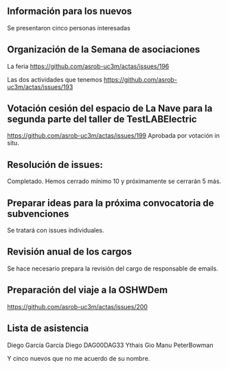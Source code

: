 ## Información para los nuevos
Se presentaron cinco personas interesadas

## Organización de la Semana de asociaciones
La feria https://github.com/asrob-uc3m/actas/issues/196

Las dos actividades que tenemos https://github.com/asrob-uc3m/actas/issues/193

## Votación cesión del espacio de La Nave para la segunda parte del taller de TestLABElectric 
https://github.com/asrob-uc3m/actas/issues/199
Aprobada por votación in situ.

## Resolución de issues:
Completado. Hemos cerrado mínimo 10 y próximamente se cerrarán 5 más.

## Preparar ideas para la próxima convocatoria de subvenciones
Se tratará con issues individuales.

## Revisión anual de los cargos
Se hace necesario prepara la revisión del cargo de responsable de emails.

## Preparación del viaje a la OSHWDem
https://github.com/asrob-uc3m/actas/issues/200




## Lista de asistencia
Diego García García
Diego DAG00DAG33
Ythais
Gio
Manu
PeterBowman

Y cinco nuevos que no me acuerdo de su nombre.

